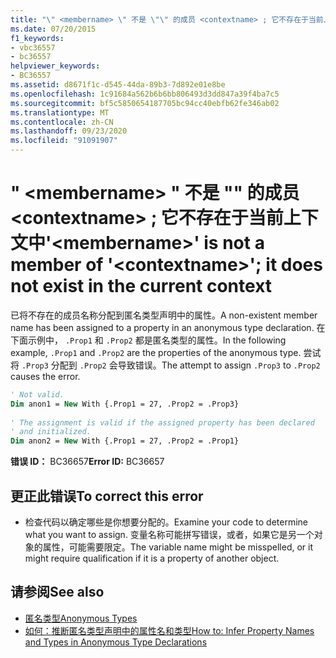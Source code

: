 ```yaml
---
title: "\" <membername> \" 不是 \"\" 的成员 <contextname> ; 它不存在于当前上下文中"
ms.date: 07/20/2015
f1_keywords:
- vbc36557
- bc36557
helpviewer_keywords:
- BC36557
ms.assetid: d8671f1c-d545-44da-89b3-7d892e01e8be
ms.openlocfilehash: 1c91684a562b6b6bb806493d3dd847a39f4ba7c5
ms.sourcegitcommit: bf5c5850654187705bc94cc40ebfb62fe346ab02
ms.translationtype: MT
ms.contentlocale: zh-CN
ms.lasthandoff: 09/23/2020
ms.locfileid: "91091907"
---
```

# <a name="membername-is-not-a-member-of-contextname-it-does-not-exist-in-the-current-context"></a><span data-ttu-id="fc1c0-102">" \<membername> " 不是 "" 的成员 \<contextname> ; 它不存在于当前上下文中</span><span class="sxs-lookup"><span data-stu-id="fc1c0-102">'\<membername>' is not a member of '\<contextname>'; it does not exist in the current context</span></span>

<span data-ttu-id="fc1c0-103">已将不存在的成员名称分配到匿名类型声明中的属性。</span><span class="sxs-lookup"><span data-stu-id="fc1c0-103">A non-existent member name has been assigned to a property in an anonymous type declaration.</span></span> <span data-ttu-id="fc1c0-104">在下面示例中， `.Prop1` 和 `.Prop2` 都是匿名类型的属性。</span><span class="sxs-lookup"><span data-stu-id="fc1c0-104">In the following example, `.Prop1` and `.Prop2` are the properties of the anonymous type.</span></span> <span data-ttu-id="fc1c0-105">尝试将 `.Prop3` 分配到 `.Prop2` 会导致错误。</span><span class="sxs-lookup"><span data-stu-id="fc1c0-105">The attempt to assign `.Prop3` to `.Prop2` causes the error.</span></span>  
  
```vb  
' Not valid.  
Dim anon1 = New With {.Prop1 = 27, .Prop2 = .Prop3}  
  
' The assignment is valid if the assigned property has been declared
' and initialized.  
Dim anon2 = New With {.Prop1 = 27, .Prop2 = .Prop1}  
```  
  
 <span data-ttu-id="fc1c0-106">**错误 ID：** BC36657</span><span class="sxs-lookup"><span data-stu-id="fc1c0-106">**Error ID:** BC36657</span></span>  
  
## <a name="to-correct-this-error"></a><span data-ttu-id="fc1c0-107">更正此错误</span><span class="sxs-lookup"><span data-stu-id="fc1c0-107">To correct this error</span></span>  
  
- <span data-ttu-id="fc1c0-108">检查代码以确定哪些是你想要分配的。</span><span class="sxs-lookup"><span data-stu-id="fc1c0-108">Examine your code to determine what you want to assign.</span></span> <span data-ttu-id="fc1c0-109">变量名称可能拼写错误，或者，如果它是另一个对象的属性，可能需要限定。</span><span class="sxs-lookup"><span data-stu-id="fc1c0-109">The variable name might be misspelled, or it might require qualification if it is a property of another object.</span></span>  
  
## <a name="see-also"></a><span data-ttu-id="fc1c0-110">请参阅</span><span class="sxs-lookup"><span data-stu-id="fc1c0-110">See also</span></span>

- [<span data-ttu-id="fc1c0-111">匿名类型</span><span class="sxs-lookup"><span data-stu-id="fc1c0-111">Anonymous Types</span></span>](../programming-guide/language-features/objects-and-classes/anonymous-types.md)
- [<span data-ttu-id="fc1c0-112">如何：推断匿名类型声明中的属性名和类型</span><span class="sxs-lookup"><span data-stu-id="fc1c0-112">How to: Infer Property Names and Types in Anonymous Type Declarations</span></span>](../programming-guide/language-features/objects-and-classes/how-to-infer-property-names-and-types-in-anonymous-type-declarations.md)
